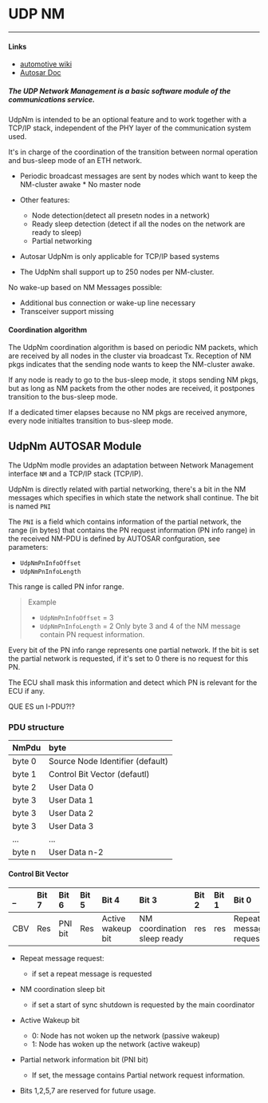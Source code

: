 # UDP NM
- - -
#### Links
* [automotive wiki](https://automotive.wiki/index.php/UDP_Network_Management)
* [Autosar Doc](https://www.autosar.org/fileadmin/files/standards/classic/4-3/software-architecture/communication-stack/standard/AUTOSAR_SWS_UDPNetworkManagement.pdf)

##### The UDP Network Management is a basic software module of the communications service.

UdpNm is intended to be an optional feature and to work together with a TCP/IP
stack, independent of the PHY layer of the communication system used.

It's in charge of the coordination of the transition between normal operation
and bus-sleep mode of an ETH network.
* Periodic broadcast messages are sent by nodes which want to keep the NM-cluster
awake * No master node
* Other features:
  - Node detection(detect all presetn nodes in a network)
  - Ready sleep detection (detect if all the nodes on the network are ready to sleep)
  - Partial networking

* Autosar UdpNm is only applicable  for TCP/IP based systems
* The UdpNm shall support up to 250 nodes per NM-cluster.

No wake-up based on NM Messages possible:
* Additional bus connection or wake-up line necessary
* Transceiver support missing


#### Coordination algorithm

The UdpNm coordination algorithm is based on periodic NM packets, which are received
by all nodes in the cluster via broadcast Tx. Reception of NM pkgs indicates that
the sending node wants to keep the NM-cluster awake.

If any node is ready to go to the bus-sleep mode, it stops sending NM pkgs, but
as long as NM packets from the other nodes are received, it postpones transition
to the bus-sleep mode.

If a dedicated timer elapses because no NM pkgs are received anymore, every node
initialtes transition to bus-sleep mode.


## UdpNm AUTOSAR Module


The UdpNm modle provides an adaptation between Network Management interface `NM`
and a TCP/IP stack (TCP/IP).

UdpNm is directly related with partial networking, there's a bit in the NM messages
which specifies in which state the network shall continue. The bit is named `PNI`

The `PNI` is a field which contains information of the partial network, the range
(in bytes) that contains the PN request information (PN info range) in the
received NM-PDU is defined by AUTOSAR confguration, see parameters:
- `UdpNmPnInfoOffset`
- `UdpNmPnInfoLength`

This range is called PN infor range.

> Example
> - `UdpNmPnInfoOffset` = 3
> - `UdpNmPnInfoLength` = 2
> Only byte 3 and 4 of the NM message contain PN request information.

Every bit of the PN info range represents one partial network. If the bit is set
the partial network is requested, if it's set to 0 there is no request for this
PN.

The ECU shall mask this information and detect which PN is relevant for the ECU
if any.


QUE ES un I-PDU?!?

### PDU structure
| NmPdu  | byte |
| :----- |  :------ |
| byte 0       | Source Node Identifier (default)       |
| byte 1       | Control Bit Vector (defautl)       |
| byte 2       | User Data 0       |
| byte 3       | User Data 1       |
| byte 3       | User Data 2       |
| byte 3       | User Data 3       |
| ...          | ...               |
| byte n       | User Data n-2       |


#### Control Bit Vector

| _  | Bit 7 |  Bit 6 |  Bit 5 |  Bit 4 |  Bit 3 |  Bit 2 |  Bit 1 |  Bit 0 |
| :-- | :-- | :-- | :-- | :-- | :-- | :-- | :-- | :-- |
| CBV       | Res       | PNI bit | Res | Active wakeup bit | NM coordination sleep ready | res | res | Repeat message request |

* Repeat message request:
  - if set a repeat message is requested
* NM coordination sleep bit
  - if set a start of sync shutdown is requested by the main coordinator
* Active Wakeup bit
  - 0: Node has not woken up the network (passive wakeup)
  - 1: Node has woken up the network (active wakeup)
* Partial network information bit (PNI bit)
  - If set, the message contains Partial network request information.

* Bits 1,2,5,7 are reserved for future usage.
